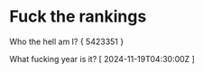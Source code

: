 # Fuck the rankings

Who the hell am I?
{ 5423351 }

What fucking year is it?
[ 2024-11-19T04:30:00Z ]
